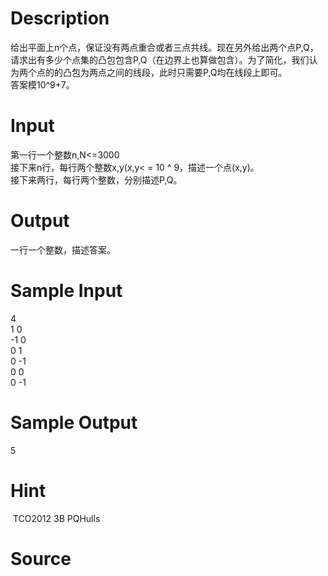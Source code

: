 
# Description

<div class="content"><div>给出平面上n个点，保证没有两点重合或者三点共线。现在另外给出两个点P,Q，请求出有多少个点集的凸包包含P,Q（在边界上也算做包含）。为了简化，我们认为两个点的的凸包为两点之间的线段，此时只需要P,Q均在线段上即可。</div>
<div>答案模10^9+7。</div>
<p></p></div>

# Input

<div class="content"><div>第一行一个整数n,N&lt;=3000</div>
<div>接下来n行，每行两个整数x,y(x,y&lt; = 10 ^ 9，描述一个点(x,y)。</div>
<div>接下来两行，每行两个整数，分别描述P,Q。</div>
<div></div>
<p></p></div>

# Output

<div class="content"><p>一行一个整数，描述答案。</p>
<p></p></div>

# Sample Input

<div class="content"><span class="sampledata">4<br/>
1 0<br/>
-1 0<br/>
0 1<br/>
0 -1<br/>
0 0<br/>
0 -1</span></div>

# Sample Output

<div class="content"><span class="sampledata">5</span></div>

# Hint

<div class="content"><p></p><p> TCO2012 3B PQHulls</p><p></p></div>

# Source

<div class="content"><p><a href="problemset.php?search="></a></p></div>

